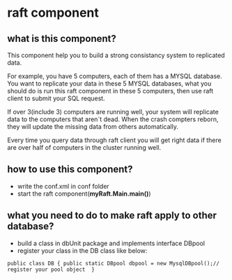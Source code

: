 # raft component
## what is this component?
This component help you to build a strong consistancy system to replicated data. 

For example, you have 5 computers, each of them has a MYSQL database. You want to replicate your data in these 5 MYSQL databases, what you should do is run this raft component in these 5 computers, then use raft client to submit your SQL request. 

If over 3(include 3) computers are running well, your system will replicate data to the computers that aren`t dead. When the crash compters reborn, they will update the missing data from others automatically.

Every time you query data through raft client you will get right data if there are over half of computers in the cluster running well.
## how to use this component?
- write the conf.xml in conf folder
- start the raft component(**myRaft.Main.main()**)

## what you need to do to make raft apply to other database?
- build a class in dbUnit package and implements interface DBpool
- register your class in the DB class like below:

`public class DB {
	public static DBpool dbpool = new MysqlDBpool();// register your pool object 
}`

